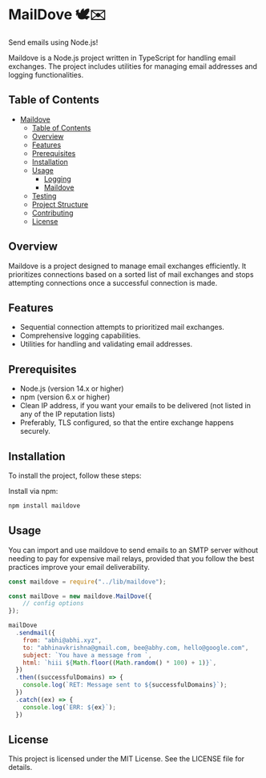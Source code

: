 # MailDove 🕊️✉️
<p>Send emails using Node.js!</p>

Maildove is a Node.js project written in TypeScript for handling email exchanges. The project includes utilities for managing email addresses and logging functionalities.

## Table of Contents
- [Maildove](#maildove)
  - [Table of Contents](#table-of-contents)
  - [Overview](#overview)
  - [Features](#features)
  - [Prerequisites](#prerequisites)
  - [Installation](#installation)
  - [Usage](#usage)
    - [Logging](#logging)
    - [Maildove](#maildove)
  - [Testing](#testing)
  - [Project Structure](#project-structure)
  - [Contributing](#contributing)
  - [License](#license)

## Overview

Maildove is a project designed to manage email exchanges efficiently. It prioritizes connections based on a sorted list of mail exchanges and stops attempting connections once a successful connection is made.

## Features

- Sequential connection attempts to prioritized mail exchanges.
- Comprehensive logging capabilities.
- Utilities for handling and validating email addresses.

## Prerequisites

- Node.js (version 14.x or higher)
- npm (version 6.x or higher)
- Clean IP address, if you want your emails to be delivered (not listed in any of the IP reputation lists)
- Preferably, TLS configured, so that the entire exchange happens securely.

## Installation

To install the project, follow these steps:

Install via npm:

```sh
npm install maildove
```

## Usage

You can import and use maildove to send emails to an SMTP server without needing to pay for expensive mail relays, provided that you follow the best practices improve your email deliverability.

```javascript
const maildove = require("../lib/maildove");

const mailDove = new maildove.MailDove({
    // config options
});

mailDove
  .sendmail({
    from: "abhi@abhi.xyz",
    to: "abhinavkrishna@gmail.com, bee@abhy.com, hello@google.com",
    subject: `You have a message from `,
    html: `hiii ${Math.floor((Math.random() * 100) + 1)}`,
  })
  .then((successfulDomains) => {
    console.log(`RET: Message sent to ${successfulDomains}`);
  })
  .catch((ex) => {
    console.log(`ERR: ${ex}`);
  })

```

## License

This project is licensed under the MIT License. See the LICENSE file for details.